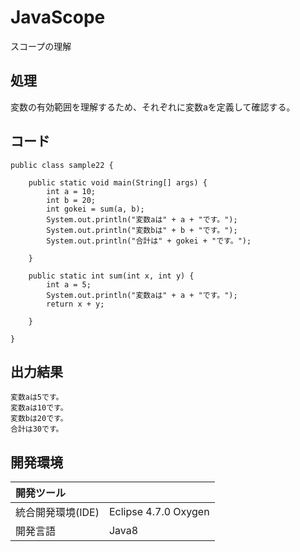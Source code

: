 # JavaScope
スコープの理解

## 処理
変数の有効範囲を理解するため、それぞれに変数aを定義して確認する。

## コード
```
public class sample22 {

	public static void main(String[] args) {
		int a = 10;
		int b = 20;
		int gokei = sum(a, b);
		System.out.println("変数aは" + a + "です。");
		System.out.println("変数bは" + b + "です。");
		System.out.println("合計は" + gokei + "です。");

	}

	public static int sum(int x, int y) {
		int a = 5;
		System.out.println("変数aは" + a + "です。");
		return x + y;

	}

}
```

## 出力結果  
```
変数aは5です。
変数aは10です。
変数bは20です。
合計は30です。
```

## 開発環境
| 開発ツール |  |
|:-|:-|
| 統合開発環境(IDE) | Eclipse 4.7.0 Oxygen |
| 開発言語 | Java8 |
